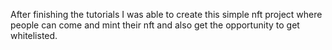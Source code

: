After finishing the tutorials I was able to create this simple nft project where people can come and mint their nft and also get the opportunity to get whitelisted.
